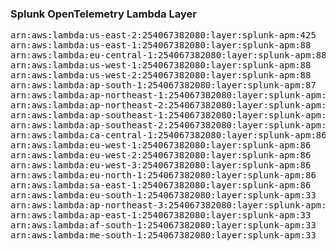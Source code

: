 <h3>Splunk OpenTelemetry Lambda Layer</h3>

<pre>
arn:aws:lambda:us-east-2:254067382080:layer:splunk-apm:425
arn:aws:lambda:us-east-1:254067382080:layer:splunk-apm:88
arn:aws:lambda:eu-central-1:254067382080:layer:splunk-apm:88
arn:aws:lambda:us-west-1:254067382080:layer:splunk-apm:88
arn:aws:lambda:us-west-2:254067382080:layer:splunk-apm:88
arn:aws:lambda:ap-south-1:254067382080:layer:splunk-apm:87
arn:aws:lambda:ap-northeast-1:254067382080:layer:splunk-apm:87
arn:aws:lambda:ap-northeast-2:254067382080:layer:splunk-apm:87
arn:aws:lambda:ap-southeast-1:254067382080:layer:splunk-apm:87
arn:aws:lambda:ap-southeast-2:254067382080:layer:splunk-apm:86
arn:aws:lambda:ca-central-1:254067382080:layer:splunk-apm:86
arn:aws:lambda:eu-west-1:254067382080:layer:splunk-apm:86
arn:aws:lambda:eu-west-2:254067382080:layer:splunk-apm:86
arn:aws:lambda:eu-west-3:254067382080:layer:splunk-apm:86
arn:aws:lambda:eu-north-1:254067382080:layer:splunk-apm:86
arn:aws:lambda:sa-east-1:254067382080:layer:splunk-apm:86
arn:aws:lambda:eu-south-1:254067382080:layer:splunk-apm:33
arn:aws:lambda:ap-northeast-3:254067382080:layer:splunk-apm:33
arn:aws:lambda:ap-east-1:254067382080:layer:splunk-apm:33
arn:aws:lambda:af-south-1:254067382080:layer:splunk-apm:33
arn:aws:lambda:me-south-1:254067382080:layer:splunk-apm:33
</pre>